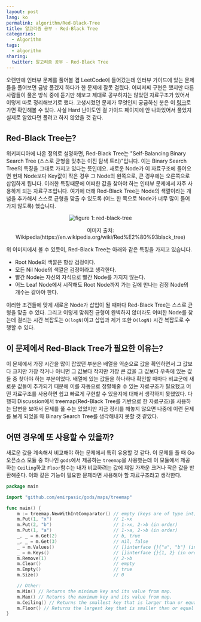 ```yaml
---
layout: post
lang: ko
permalink: algorithm/Red-Black-Tree
title: 알고리즘 공부 - Red-Black Tree
categories:
  - Algorithm
tags:
  - algorithm
sharing:
  twitter: 알고리즘 공부 - Red-Black Tree
---
```


오랜만에 인터뷰 문제를 풀어볼 겸 LeetCode에 들어갔는데 인터뷰 가이드에 있는 문제들을 풀어보면 금방 풀겠지 하다가 한 문제에 잘못 걸렸다. 어찌저찌 구현은 했지만 다른 사람들이 풀은 방식 중에 듣기만 해보고 제대로 공부하지는 않았던 자료구조가 있어서 이렇게 따로 정리해보기로 했다. 고생시켰던 문제가 무엇인지 궁금하신 분은 이 [링크](https://leetcode.com/problems/odd-even-jump/)로 가면 확인해볼 수 있다. 사실 Hard 난이도인 걸 가이드 페이지에 안 나와있어서 풀었지 실제로 알았다면 풀려고 하지 않았을 것 같다.

## Red-Black Tree는?

위키피디아에 나온 정의로 설명하면, Red-Black Tree는 "Self-Balancing Binary Search Tree (스스로 균형을 맞추는 이진 탐색 트리)"입니다. 이는 Binary Search Tree의 특징을 그대로 가지고 있다는 뜻인데요. 새로운 Node가 이 자료구조에 들어오면 현재 Node보다 Key값이 작은 경우 그 Node의 왼쪽으로, 큰 경우에는 오른쪽으로 삽입하게 됩니다. 이러한 특징때문에 어떠한 값을 찾아야 하는 인터뷰 문제에서 자주 사용하게 되는 자료구조입니다. 여기에 더해 Red-Black Tree는 Node의 색깔이라는 개념을 추가해서 스스로 균형을 맞출 수 있도록 (어느 한 쪽으로 Node가 너무 많이 들어가지 않도록) 했습니다. 

<p align="center" > 
  <img  src="https://upload.wikimedia.org/wikipedia/commons/4/41/Red-black_tree_example_with_NIL.svg" alt="figure 1: red-black-tree" />
  <p align="center">이미지 출처: Wikipedia(https://en.wikipedia.org/wiki/Red%E2%80%93black_tree)</p>
</p>

위 이미지에서 볼 수 있듯이, Red-Black Tree는 아래와 같은 특징을 가지고 있습니다.

- Root Node의 색깔은 항상 검정이다.
- 모든 Nil Node의 색깔은 검정이라고 생각한다.
- 빨간 Node는 자신의 자식으로 빨간 Node를 가지지 않는다.
- 어느 Leaf Node에서 시작해도 Root Node까지 가는 길에 만나는 검정 Node의 개수는 같아야 한다.

이러한 조건들에 맞게 새로운 Node가 삽입이 될 때마다 Red-Black Tree는 스스로 균형을 맞출 수 있다. 그리고 이렇게 맞춰진 균형이 완벽하지 않더라도 어떠한 Node를 찾는데 걸리는 시간 복잡도는 `O(logN)`이고 삽입과 제거 또한 `O(logN)` 시간 복잡도로 수행할 수 있다.

## 이 문제에서 Red-Black Tree가 필요한 이유는?

이 문제에서 가장 시간을 많이 잡았던 부분은 배열을 역순으로 값을 확인하면서 그 값보다 크지만 가장 작거나 아니면 그 값보다 작지만 가장 큰 값을 그 값보다 우측에 있는 값들 중 찾아야 하는 부분이었다. 배열에 있는 값들을 하나하나 확인할 때마다 비교군에 새로운 값들이 추가되기 때문에 이를 자동으로 정렬해줄 수 있는 자료구조가 필요했고 어떤 자료구조를 사용하면 쉽고 빠르게 구현할 수 있을지에 대해서 생각하지 못했었다. 다행히 Discussion에서 treemap(Red-Black Tree를 기반으로 한 자료구조)을 사용하는 답변을 보아서 문제를 풀 수는 있었지만 지금 정리를 해놓지 않으면 나중에 이런 문제를 보게 되었을 때 Binary Search Tree를 생각해내지 못할 것 같았다. 

## 어떤 경우에 또 사용할 수 있을까?

새로운 값을 계속해서 비교해야 하는 문제에서 특히 유용할 것 같다. 이 문제를 풀 때 Go 오픈소스 모듈 중 하나인 `gods`에서 제공하는 `treemap`을 사용했는데 이 모듈에서 제공하는 `Ceiling`하고 `Floor`함수는 내가 비교하려는 값에 제일 가까운 크거나 작은 값을 반환해준다. 이와 같은 기능이 필요한 문제라면 사용해야 할 자료구조라고 생각한다.

```go
package main

import "github.com/emirpasic/gods/maps/treemap"

func main() {
    m := treemap.NewWithIntComparator() // empty (keys are of type int)
	m.Put(1, "x")                       // 1->x
	m.Put(2, "b")                       // 1->x, 2->b (in order)
	m.Put(1, "a")                       // 1->a, 2->b (in order)
	_, _ = m.Get(2)                     // b, true
	_, _ = m.Get(3)                     // nil, false
	_ = m.Values()                      // []interface {}{"a", "b"} (in order)
	_ = m.Keys()                        // []interface {}{1, 2} (in order)
	m.Remove(1)                         // 2->b
	m.Clear()                           // empty
	m.Empty()                           // true
	m.Size()                            // 0

	// Other:
	m.Min() // Returns the minimum key and its value from map.
	m.Max() // Returns the maximum key and its value from map.
    m.Ceiling() // Returns the smallest key that is larger than or equal to the given key
    m.Floor() // Returns the largest key that is smaller than or equal to the given key
}
```